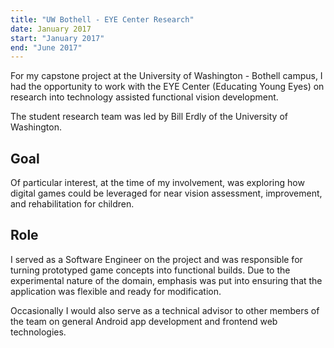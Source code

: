```yaml
---
title: "UW Bothell - EYE Center Research"
date: January 2017
start: "January 2017"
end: "June 2017"
---
```


For my capstone project at the University of Washington - Bothell campus, I had the opportunity to work with the EYE Center (Educating Young Eyes) on research into technology assisted functional vision development.

<!--EndExcerpt-->

The student research team was led by Bill Erdly of the University of Washington.

## Goal
Of particular interest, at the time of my involvement, was exploring how digital games could be leveraged for near vision assessment, improvement, and rehabilitation for children.

## Role
I served as a Software Engineer on the project and was responsible for turning prototyped game concepts into functional builds. Due to the experimental nature of the domain, emphasis was put into ensuring that the application was flexible and ready for modification.

Occasionally I would also serve as a technical advisor to other members of the team on general Android app development and frontend web technologies.